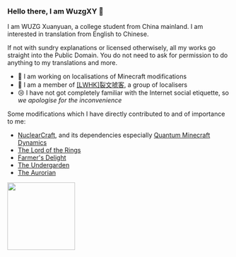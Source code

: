 ### Hello there, I am WuzgXY 👋

I am WUZG Xuanyuan, a college student from China mainland. I am interested in translation from English to Chinese.

If not with sundry explanations or licensed otherwisely, all my works go straight into the Public Domain. You do not need to ask for permission to do anything to my translations and more.

- 🔭 I am working on localisations of Minecraft modifications
- 🔬 I am a member of <a target="_blank" href="https://lwhk.github.io" title="sp Litwordhoek">[<abbr title="sp Litwordhoek">LWHK</abbr>]裂文唬客</a>, a group of localisers
- 😢 I have not got completely familiar with the Internet social etiquette, so _we apologise for the inconvenience_

Some modifications which I have directly contributed to and of importance to me:
- [NuclearCraft](https://github.com/tomdodd4598/NuclearCraft), and its dependencies especially [Quantum Minecraft Dynamics](https://github.com/Lach01298/QMD)
- [The Lord of the Rings](https://lotrminecraftmod.fandom.com/wiki/The_Lord_of_the_Rings_Minecraft_Mod_Wiki)
- [Farmer's Delight](https://github.com/vectorwing/FarmersDelight)
- [The Undergarden](https://github.com/quek04/undergarden)
- [The Aurorian](https://github.com/shiroroku/TheAurorian)

<a href="https://github.com/anuraghazra/github-readme-stats/" target="_blank">
  <img align="left" height="153" src="https://github-readme-stats.vercel.app/api?username=WuzgXY-GitHub&count_private=false&show_icons=true&theme=nord&hide_title=true" />
</a>
